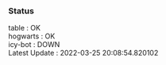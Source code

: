 ### Status


table : OK  
hogwarts : OK  
icy-bot : DOWN  
Latest Update : 2022-03-25 20:08:54.820102
